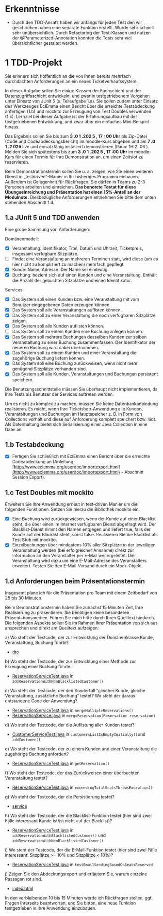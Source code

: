 # Erkenntnisse
- Durch den TDD-Ansatz haben wir anfangs für jeden Test den wir geschrieben haben eine separate Funktion erstellt. Wurde sehr schnell sehr unübersichtlich. Durch Refactoring der Test-Klassen und nutzen der @Parameterized-Annotation konnten die Tests sehr viel übersichtlicher gestaltet werden.

# 1 TDD-Projekt

Sie erinnern sich hoffentlich an die von Ihnen bereits mehrfach durchdachten Anforderungen
an ein neues Ticketverkaufssystem.

In dieser Aufgabe sollen Sie einige Klassen der Fachschicht und der Datenzugriffsschicht
entwickeln, und zwar in testgetriebenem Vorgehen unter Einsatz von JUnit 5 (s. Teilaufgabe
1.a). Sie sollen zudem unter Einsatz des Werkzeuges EclEmma einen Bericht über die
erreichte Testabdeckung anfertigen (1.b) und mockito zur Erzeugung von Test Doubles
verwenden (1.c). Lernziel bei dieser Aufgabe ist der Erfahrungsaufbau mit der testgetriebenen
Entwicklung, und zwar über ein einfaches Mini-Beispiel hinaus.

Das Ergebnis sollen Sie bis zum **3 .0 1 .202 5 , 17 : 00 Uhr** als Zip-Datei (Code und
Codeabdeckungsbericht) im moodle-Kurs abgeben und am **7 .0 1 .2 025** live und einsatzfähig
installiert demonstrieren (Raum 1H.2. 06 ). Melden Sie sich spätestens bis zum **3 .0 1 .202 5 ,
17 :00 Uhr** im moodle-Kurs für einen Termin für Ihre Demonstration an, um einen Zeitslot zu
reservieren.

Beim Demonstrationstermin sollen Sie u. a. zeigen, wie Sie einen weiteren Dienst in
„testdriven“-Manier in Ihr bisheriges Programm einbauen. Außerdem ist Gelegenheit für
Rückfragen. Sie dürfen in Teams zu 2-3 Personen arbeiten und einreichen. **Das benotete
Testat für diese Übungseinreichung und Präsentation hat einen 15%-Anteil an der
Modulnote.** Diesbezügliche Anforderungen entnehmen Sie bitte dem unten stehenden
Abschnitt 1.d.

## 1.a JUnit 5 und TDD anwenden

Eine grobe Sammlung von Anforderungen:

Domänenmodell:

- [x] Veranstaltung: Identifikator, Titel, Datum und Uhrzeit, Ticketpreis, insgesamt
  verfügbare Sitzplätze.
- [ ] Findet eine Veranstaltung an mehreren Terminen statt, wird diese (um es hier nicht
  zu kompliziert zu machen) mehrfach gepflegt.
- [x] Kunde: Name, Adresse. Der Name sei eindeutig.
- [x] Buchung: bezieht sich auf einen Kunden und eine Veranstaltung. Enthält die Anzahl
  der gebuchten Sitzplätze und einen Identifikator.

Services:

- [x] Das System soll einen Kunden bzw. eine Veranstaltung mit vom Benutzer
  eingegebenen Daten erzeugen können.
- [x] Das System soll alle Veranstaltungen auflisten können.
- [x] Das System soll zu einer Veranstaltung die noch verfügbaren Sitzplätze zeigen.
- [x] Das System soll alle Kunden auflisten können.
- [ ] Das System soll zu einem Kunden eine Buchung anlegen können. 
- [x] Das System soll mehrere Buchungen desselben Kunden zur selben Veranstaltung
  zu einer Buchung zusammenfassen. Der Identifikator der neueren Buchung wird
  dabei übernommen.
- [x] Das System soll zu einem Kunden und einer Veranstaltung die zugehörige Buchung
  liefern können.
- [x] Das System soll eine Buchung zurückweisen, wenn nicht mehr genügend Sitzplätze
  vorhanden sind.
- [x] Das System soll alle Kunden, Veranstaltungen und Buchungen persistent speichern.

Die Benutzungsschnittstelle müssen Sie überhaupt nicht implementieren, da Ihre Tests als
Benutzer der Services auftreten werden.

Um es nicht zu komplex zu machen, müssen Sie keine Datenbankanbindung realisieren. Es
reicht, wenn Ihre Ticketshop-Anwendung alle Kunden, Veranstaltungen und Buchungen im
Hauptspeicher z. B. in Form von Collections vorhält und diese auf Anforderung komplett
speichert bzw. lädt. Als Datenhaltung bietet sich Serialisierung einer Java Collection in eine
Datei an.

## 1.b Testabdeckung

- [x] Fertigen Sie schließlich mit EclEmma einen Bericht über die erreichte Codeabdeckung an
(Anleitung: [http://www.eclemma.org/userdoc/importexport.html](http://www.eclemma.org/userdoc/importexport.html) -
Abschnitt Session Export).

## 1.c Test Doubles mit mockito

Erweitern Sie Ihre Anwendung erneut in test-driven Manier um die folgenden Funktionen.
Setzen Sie hierzu die Bibliothek mockito ein.

- [x] Eine Buchung wird zurückgewiesen, wenn der Kunde auf einer Blacklist steht, die über
  einen im Internet verfügbaren Dienst abgefragt wird. Der Blacklist-Dienst nimmt den
  Namen entgegen und liefert true, falls der Kunde auf der Blacklist steht, sonst false.
  Realisieren Sie die Blacklist als Test Stub mit mockito.
- [x] Einzelbuchungen über mindestens 10% aller Sitzplätze in der jeweiligen Veranstaltung werden (bei erfolgreicher Annahme) direkt zur Information an den Veranstalter per E-Mail weitergeleitet. Die Veranstaltung wird dazu um eine E-Mail-Adresse des Veranstalters erweitert. Testen Sie den E-Mail-Versand durch ein Mock-Objekt.

## 1.d Anforderungen beim Präsentationstermin

Insgesamt plane ich für die Präsentation pro Team mit einem Zeitbedarf von 25 bis 30
Minuten.

Beim Demonstrationstermin haben Sie zunächst 15 Minuten Zeit, Ihre Realisierung zu
präsentieren. Sie benötigen keine besonderen Präsentationsmedien. Führen Sie mich bitte
durch Ihren Quelltext hindurch. Die folgenden Aspekte sollen Sie im Rahmen Ihrer
Präsentation von sich aus ansprechen und direkt am Quelltext aufzeigen:

a) Wo steht der Testcode, der zur Entwicklung der Domänenklasse Kunde, Veranstaltung, Buchung führte?
  - [dto](src/test/java/de/hsh/dto)

b) Wo steht der Testcode, der zur Entwicklung einer Methode zur Erzeugung einer Buchung führte.
  - [ReservationServiceTest.java](src/test/java/de/hsh/service/ReservationServiceTest.java) in `addReservationWithNonBlacklistedCustomer()`

c) Wo steht der Testcode, der den Sonderfall "gleicher Kunde, gleiche Veranstaltung,
zusätzliche Buchung" testet? Wo steht der daraus entstandene Code der Anwendung?
  - [ReservationServiceTest.java](src/test/java/de/hsh/service/ReservationServiceTest.java) in `mergeMultipleReservations()`
  - [ReservationService.java](src/main/java/de/hsh/service/ReservationService.java) in `mergeReservation(Reservation reservation)`

d) Wo steht der Testcode, der die Auflistung aller Kunden testet?
  - [CustomerServiceTest.java](src/test/java/de/hsh/service/CustomerServiceTest.java) in `customersListIsEmptyInitially()`und `addCustomer()`

e) Wo steht der Testcode, der zu einem Kunden und einer Veranstaltung die zugehörige Buchung anfordert?
  - [ReservationServiceTest.java](src/test/java/de/hsh/service/ReservationServiceTest.java) in `getReservation()`

f) Wo steht der Testcode, der das Zurückweisen einer überbuchten Veranstaltung testet?
  - [ReservationServiceTest.java](src/test/java/de/hsh/service/ReservationServiceTest.java) in `exceedingTotalSeatsThrowsException()`

g) Wo steht der Testcode, der die Persistierung testet?
  - [service](src/test/java/de/hsh/service)

h) Wo steht der Testcode, der die Blacklist-Funktion testet (hier sind zwei Fälle interessant Kunde ist/ist nicht auf der Blacklist)?
  - [ReservationServiceTest.java](src/test/java/de/hsh/service/ReservationServiceTest.java) in `addReservationWithBlacklistedCustomer()` und `addReservationWithNonBlacklistedCustomer()`

i) Wo steht der Testcode, der die E-Mail-Funktion testet (hier sind zwei Fälle interessant:
Sitzplätze >= 10% und Sitzplätze < 10%)?
  - [ReservationServiceTest.java](src/test/java/de/hsh/service/ReservationServiceTest.java) in `testEmailSendingBasedOnSeatsReserved`

j) Zeigen Sie den Abdeckungsreport und erläutern Sie, warum einzelne Passagen rot sind.
  - [index.html](target/site/jacoco/index.html)


In den verbleibenden 10 bis 15 Minuten werde ich Rückfragen stellen, ggf. Fragen Ihrerseits
beantworten, und Sie bitten, eine neue Funktion testgetrieben in Ihre Anwendung einzubauen.